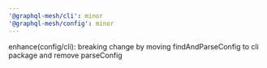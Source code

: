 ```yaml
---
'@graphql-mesh/cli': minor
'@graphql-mesh/config': minor
---
```


enhance(config/cli): breaking change by moving findAndParseConfig to cli package and remove parseConfig
